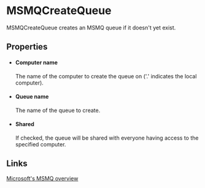 MSMQCreateQueue
===============

MSMQCreateQueue creates an MSMQ queue if it doesn't yet exist.

Properties
----------

-  #### Computer name

    The name of the computer to create the queue on ('.' indicates
    the local computer).

-  #### Queue name

    The name of the queue to create.

-  #### Shared

    If checked, the queue will be shared with everyone having access to
    the specified computer.

Links
-----

[Microsoft's MSMQ overview](https://msdn.microsoft.com/en-us/library/ms711472(v=vs.85).aspx)
